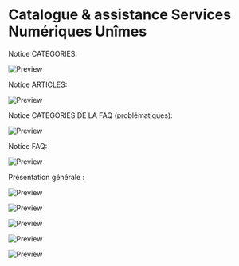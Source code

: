 # Catalogue & assistance Services Numériques Unîmes

Notice CATEGORIES:

![Preview](https://raw.githubusercontent.com/webunimes/services/master/Tuto-categories.webp)


Notice ARTICLES:

![Preview](https://raw.githubusercontent.com/webunimes/services/master/Tuto-Articles.webp)


Notice CATEGORIES DE LA FAQ (problématiques):

![Preview](https://raw.githubusercontent.com/webunimes/services/master/Tuto-categories-FAQ.webp)

Notice FAQ:

![Preview](https://raw.githubusercontent.com/webunimes/services/master/Tuto-FAQ.webp)


Présentation générale :

![Preview](https://raw.githubusercontent.com/webunimes/services/master/1.webp)

![Preview](https://raw.githubusercontent.com/webunimes/services/master/2.webp)

![Preview](https://raw.githubusercontent.com/webunimes/services/master/3.webp)

![Preview](https://raw.githubusercontent.com/webunimes/services/master/4.webp)

![Preview](https://raw.githubusercontent.com/webunimes/services/master/5.webp)
